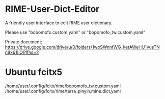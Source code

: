 # RIME-User-Dict-Editor
A friendly user interface to edit RIME user dictionary.

Please use "bopomofo.custom.yaml" or "bopomofo_tw.custom.yaml"

Private document:
https://drive.google.com/drive/u/0/folders/1woSWnnfWG_kerAWeHU1vusTNn8x61LOl?lfhs=2

# Ubuntu fcitx5

/home/user/.config/fcitx/rime/bopomofo_tw.custom.yaml
/home/user/.config/fcitx/rime/terra_pinyin.mine.dict.yaml
